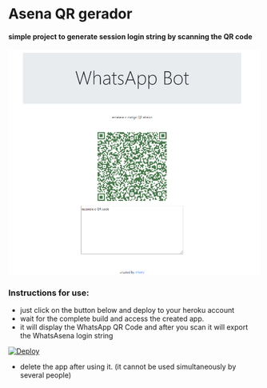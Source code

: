 # Asena QR gerador
#### simple project to generate session login string by scanning the QR code

![alt text](https://raw.githubusercontent.com/erickythierry/asena-qr-gerador/4d8ffb4f74696f625bb8762d7838a6d93886921c/exemple.png)

### Instructions for use:
- just click on the button below and deploy to your heroku account
- wait for the complete build and access the created app.
- it will display the WhatsApp QR Code and after you scan it will export the WhatsAsena login string 

[![Deploy](https://www.herokucdn.com/deploy/button.svg)](https://heroku.com/deploy?template=https://github.com/erickythierry/asena-qr-gerador/tree/main)

- delete the app after using it. (it cannot be used simultaneously by several people)
